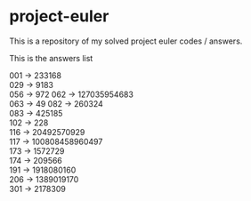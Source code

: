 # project-euler

This is a repository of my solved project euler codes / answers.

This is the answers list

001 -> 233168   
029 -> 9183   
056 -> 972
062 -> 127035954683   
063 -> 49
082 -> 260324   
083 -> 425185    
102 -> 228   
116 -> 20492570929    
117 -> 100808458960497  
173 -> 1572729    
174 -> 209566  
191 -> 1918080160   
206 -> 1389019170   
301 -> 2178309    
